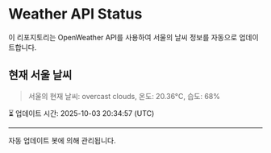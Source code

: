 
# Weather API Status

이 리포지토리는 OpenWeather API를 사용하여 서울의 날씨 정보를 자동으로 업데이트합니다.

## 현재 서울 날씨
> 서울의 현재 날씨: overcast clouds, 온도: 20.36°C, 습도: 68%

⏳ 업데이트 시간: 2025-10-03 20:34:57 (UTC)

---
자동 업데이트 봇에 의해 관리됩니다.
